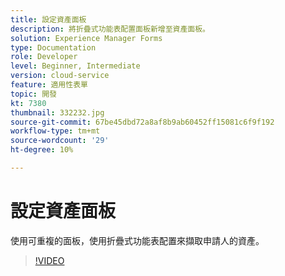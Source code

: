 ```yaml
---
title: 設定資產面板
description: 將折疊式功能表配置面板新增至資產面板。
solution: Experience Manager Forms
type: Documentation
role: Developer
level: Beginner, Intermediate
version: cloud-service
feature: 適用性表單
topic: 開發
kt: 7380
thumbnail: 332232.jpg
source-git-commit: 67be45dbd72a8af8b9ab60452ff15081c6f9f192
workflow-type: tm+mt
source-wordcount: '29'
ht-degree: 10%

---
```



# 設定資產面板

使用可重複的面板，使用折疊式功能表配置來擷取申請人的資產。

>[!VIDEO](https://video.tv.adobe.com/v/332232?quality=12&learn=on)

